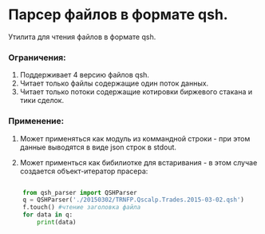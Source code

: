# Парсер файлов в формате qsh.

Утилита для чтения файлов в формате qsh.

### Ограничения:

1. Поддерживает 4 версию файлов qsh.
2. Читает только файлы содержащие один поток данных.
3. Читает только потоки содержащие котировки биржевого стакана и тики сделок.

### Применение:

1. Может применяться как модуль из коммандной строки - при этом данные выводятся в виде json строк в stdout.

2. Может применться как бибилиотке для встаривания - в этом случае создается
объект-итератор прасера:

```python

    from qsh_parser import QSHParser
    q = QSHParser('./20150302/TRNFP.Qscalp.Trades.2015-03-02.qsh')
    f.touch() #чтение заголовка файла
    for data in q:
        print(data)
